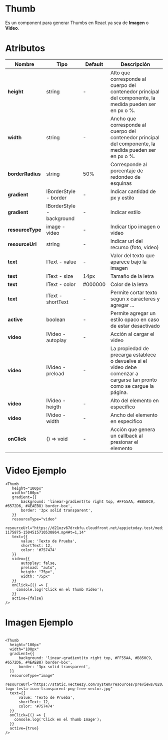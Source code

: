 # Thumb

Es un component para generar Thumbs en React ya sea de  **Imagen** o **Video**.


# Atributos

| **Nombre** | **Tipo** | **Default** | **Descripción**  |
|----------|----------|----------|----------|
| **height**    | string   | -   | Alto que corresponde al cuerpo del contenedor principal del componente, la medida pueden ser en px o %. |
| **width**    | string  | -   | Ancho que corresponde al cuerpo del contenedor principal del componente, la medida pueden ser en px o %. 
| **borderRadius**    | string  | 50%   | Corresponde al porcentaje de redondeo de esquinas
| **gradient**    | IBorderStyle - border  | -   | Indicar cantidad de px y estilo
| **gradient**    | IBorderStyle - background  | -   | Indicar estilo
| **resourceType**    | image - video  | -   | Indicar tipo imagen o video
| **resourceUrl**    | string  | -   | Indicar url del recurso (foto, video)
| **text**    | IText - value  | -   | Valor del texto que aparece bajo la imagen
| **text**    | IText - size  | 14px   | Tamaño de la letra
| **text**    | IText - color  | #000000  | Color de la letra
| **text**    | IText - shortText  | - |  Permite cortar texto segun x caracteres y agregar ... 
| **active**    | boolean | - |  Permite agregar un estilo opaco en caso de estar desactivado 
| **video**    | IVideo - autoplay | - |  Acción al cargar el video
| **video**    | IVideo - preload | - |  La propiedad de precarga establece o devuelve si el video debe comenzar a cargarse tan pronto como se cargue la página.
| **video**    | IVideo - heigth | - |  Alto del elemento en especifico
| **video**    | IVideo - width | - |  Ancho del elemento en especifico
| **onClick**    | () => void | - |  Acción que genera un callback al presionar el elemento

# Video Ejemplo 

```
<Thumb
   height="100px" 
   width="100px"
   gradient={{
       background: 'linear-gradient(to right top, #FF55AA, #B850C9, #6572D6, #4EAEB8) border-box',
       border: '3px solid transparent',
   }}
   resourceType="video"
   resourceUrl="https://d21ozv67drxbfu.cloudfront.net/appietoday.test/media/2017/09/04/asset-1175875-1504515710530864.mp4#t=1,14"
   text={{
       value: 'Texto de Prueba',
       shortText: 12,
       color: '#757474'
   }}
   video={{
       autoplay: false,
       preload: "auto",
       heigth: "75px",
       width: "75px"
   }}
   onClick={() => {
     console.log('Click en el Thumb Video');
   }}
   active={false}
/>
````


# Imagen Ejemplo 

````

<Thumb
  height="100px" 
  width="100px"
  gradient={{
      background: 'linear-gradient(to right top, #FF55AA, #B850C9, #6572D6, #4EAEB8) border-box',
      border: '3px solid transparent',
  }}
  resourceType="image"
  resourceUrl="https://static.vecteezy.com/system/resources/previews/020/336/735/original/tesla-logo-tesla-icon-transparent-png-free-vector.jpg"
  text={{
      value: 'Texto de Prueba',
      shortText: 12,
      color: '#757474'
  }}
  onClick={() => {
    console.log('Click en el Thumb Image');
  }}
  active={true}
/>


